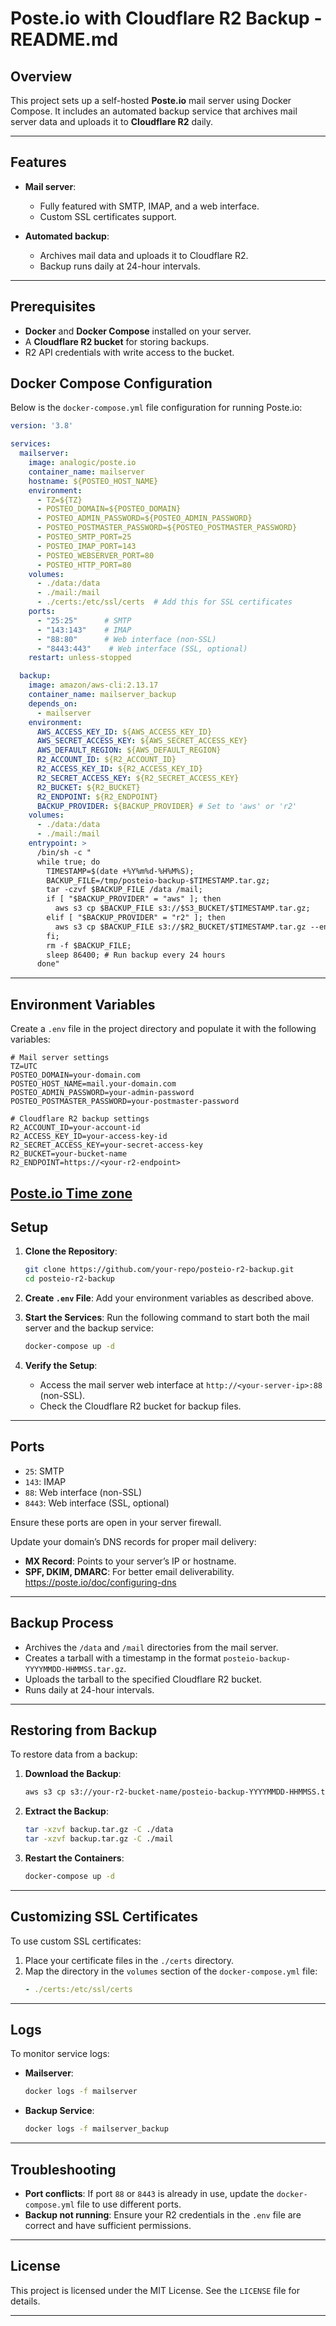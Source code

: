 # Poste.io with Cloudflare R2 Backup - README.md

## Overview

This project sets up a self-hosted **Poste.io** mail server using Docker Compose. It includes an automated backup service that archives mail server data and uploads it to **Cloudflare R2** daily.

---

## Features

- **Mail server**:
  - Fully featured with SMTP, IMAP, and a web interface.
  - Custom SSL certificates support.

- **Automated backup**:
  - Archives mail data and uploads it to Cloudflare R2.
  - Backup runs daily at 24-hour intervals.

---

## Prerequisites

- **Docker** and **Docker Compose** installed on your server.
- A **Cloudflare R2 bucket** for storing backups.
- R2 API credentials with write access to the bucket.

## Docker Compose Configuration

Below is the `docker-compose.yml` file configuration for running Poste.io:

```yaml
version: '3.8'

services:
  mailserver:
    image: analogic/poste.io
    container_name: mailserver
    hostname: ${POSTEO_HOST_NAME}
    environment:
      - TZ=${TZ}
      - POSTEO_DOMAIN=${POSTEO_DOMAIN}
      - POSTEO_ADMIN_PASSWORD=${POSTEO_ADMIN_PASSWORD}
      - POSTEO_POSTMASTER_PASSWORD=${POSTEO_POSTMASTER_PASSWORD}
      - POSTEO_SMTP_PORT=25
      - POSTEO_IMAP_PORT=143
      - POSTEO_WEBSERVER_PORT=80
      - POSTEO_HTTP_PORT=80
    volumes:
      - ./data:/data
      - ./mail:/mail
      - ./certs:/etc/ssl/certs  # Add this for SSL certificates
    ports:
      - "25:25"      # SMTP
      - "143:143"    # IMAP
      - "88:80"      # Web interface (non-SSL)
      - "8443:443"    # Web interface (SSL, optional)
    restart: unless-stopped

  backup:
    image: amazon/aws-cli:2.13.17
    container_name: mailserver_backup
    depends_on:
      - mailserver
    environment:
      AWS_ACCESS_KEY_ID: ${AWS_ACCESS_KEY_ID}
      AWS_SECRET_ACCESS_KEY: ${AWS_SECRET_ACCESS_KEY}
      AWS_DEFAULT_REGION: ${AWS_DEFAULT_REGION}
      R2_ACCOUNT_ID: ${R2_ACCOUNT_ID}
      R2_ACCESS_KEY_ID: ${R2_ACCESS_KEY_ID}
      R2_SECRET_ACCESS_KEY: ${R2_SECRET_ACCESS_KEY}
      R2_BUCKET: ${R2_BUCKET}
      R2_ENDPOINT: ${R2_ENDPOINT}
      BACKUP_PROVIDER: ${BACKUP_PROVIDER} # Set to 'aws' or 'r2'
    volumes:
      - ./data:/data
      - ./mail:/mail
    entrypoint: >
      /bin/sh -c "
      while true; do
        TIMESTAMP=$(date +%Y%m%d-%H%M%S);
        BACKUP_FILE=/tmp/posteio-backup-$TIMESTAMP.tar.gz;
        tar -czvf $BACKUP_FILE /data /mail;
        if [ "$BACKUP_PROVIDER" = "aws" ]; then
          aws s3 cp $BACKUP_FILE s3://$S3_BUCKET/$TIMESTAMP.tar.gz;
        elif [ "$BACKUP_PROVIDER" = "r2" ]; then
          aws s3 cp $BACKUP_FILE s3://$R2_BUCKET/$TIMESTAMP.tar.gz --endpoint-url=$R2_ENDPOINT;
        fi;
        rm -f $BACKUP_FILE;
        sleep 86400; # Run backup every 24 hours
      done"

```

---

## Environment Variables

Create a `.env` file in the project directory and populate it with the following variables:

```env
# Mail server settings
TZ=UTC
POSTEO_DOMAIN=your-domain.com
POSTEO_HOST_NAME=mail.your-domain.com
POSTEO_ADMIN_PASSWORD=your-admin-password
POSTEO_POSTMASTER_PASSWORD=your-postmaster-password

# Cloudflare R2 backup settings
R2_ACCOUNT_ID=your-account-id
R2_ACCESS_KEY_ID=your-access-key-id
R2_SECRET_ACCESS_KEY=your-secret-access-key
R2_BUCKET=your-bucket-name
R2_ENDPOINT=https://<your-r2-endpoint>
```
[Poste.io Time zone](https://github.com/Tesimune/poste.io/tree/main/timezone)
---

## Setup

1. **Clone the Repository**:
   ```bash
   git clone https://github.com/your-repo/posteio-r2-backup.git
   cd posteio-r2-backup
   ```

2. **Create `.env` File**:
   Add your environment variables as described above.

3. **Start the Services**:
   Run the following command to start both the mail server and the backup service:
   ```bash
   docker-compose up -d
   ```

4. **Verify the Setup**:
   - Access the mail server web interface at `http://<your-server-ip>:88` (non-SSL).
   - Check the Cloudflare R2 bucket for backup files.

---

## Ports

- `25`: SMTP
- `143`: IMAP
- `88`: Web interface (non-SSL)
- `8443`: Web interface (SSL, optional)

Ensure these ports are open in your server firewall.

Update your domain’s DNS records for proper mail delivery:
- **MX Record**: Points to your server’s IP or hostname.
- **SPF, DKIM, DMARC**: For better email deliverability.
  https://poste.io/doc/configuring-dns
---

## Backup Process

- Archives the `/data` and `/mail` directories from the mail server.
- Creates a tarball with a timestamp in the format `posteio-backup-YYYYMMDD-HHMMSS.tar.gz`.
- Uploads the tarball to the specified Cloudflare R2 bucket.
- Runs daily at 24-hour intervals.

---

## Restoring from Backup

To restore data from a backup:

1. **Download the Backup**:
   ```bash
   aws s3 cp s3://your-r2-bucket-name/posteio-backup-YYYYMMDD-HHMMSS.tar.gz ./backup.tar.gz --endpoint-url=https://<your-r2-endpoint>
   ```

2. **Extract the Backup**:
   ```bash
   tar -xzvf backup.tar.gz -C ./data
   tar -xzvf backup.tar.gz -C ./mail
   ```

3. **Restart the Containers**:
   ```bash
   docker-compose up -d
   ```

---

## Customizing SSL Certificates

To use custom SSL certificates:

1. Place your certificate files in the `./certs` directory.
2. Map the directory in the `volumes` section of the `docker-compose.yml` file:
   ```yaml
   - ./certs:/etc/ssl/certs
   ```

---

## Logs

To monitor service logs:

- **Mailserver**:
  ```bash
  docker logs -f mailserver
  ```

- **Backup Service**:
  ```bash
  docker logs -f mailserver_backup
  ```

---

## Troubleshooting

- **Port conflicts**: If port `88` or `8443` is already in use, update the `docker-compose.yml` file to use different ports.
- **Backup not running**: Ensure your R2 credentials in the `.env` file are correct and have sufficient permissions.

---

## License

This project is licensed under the MIT License. See the `LICENSE` file for details.

---